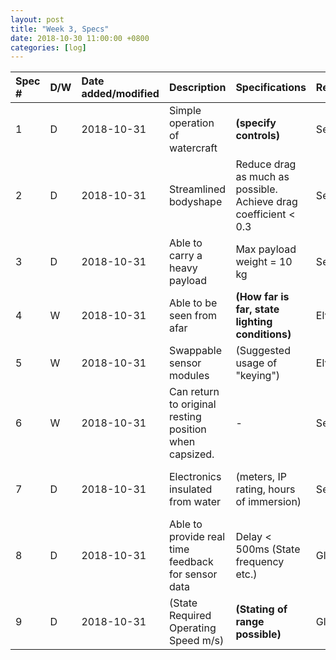 ```yaml
---
layout: post
title: "Week 3, Specs"
date: 2018-10-30 11:00:00 +0800
categories: [log]
---
```



|Spec #|D/W|Date added/modified|Description|Specifications|Responsibility|Test|
|:---------|:------|:-----------|:-----------|:-----------|:------------|:-----------|
|1         |D      |2018-10-31  |Simple operation of watercraft|**(specify controls)**|Selwyn|-|
|2         |D      |2018-10-31  |Streamlined bodyshape|Reduce drag as much as possible.</br> Achieve drag coefficient < 0.3|Selwyn|-|
|3         |D      |2018-10-31  |Able to carry a heavy payload|Max payload weight = 10 kg|Selwyn|Add weights|
|4         |W      |2018-10-31  |Able to be seen from afar|**(How far is far, state lighting conditions)**|Elvis|Simple majority voting|
|5         |W      |2018-10-31  |Swappable sensor modules|(Suggested usage of "keying")|Elvis|Check whether data connection is common|
|6         |W      |2018-10-31  |Can return to original resting position when capsized.|-|Selwyn|Test it in a rasin/basin/pool with a prototype|
|7         |D      |2018-10-31  |Electronics insulated from water|(meters, IP rating, hours of immersion)|Selwyn|Test it in a rasin/basin/pool with a prototype|
|8         |D      |2018-10-31  |Able to provide real time feedback for sensor data|Delay < 500ms (State frequency etc.)|Glenn|Test it with Arduino before attaching to submarine. (Test in air and underwater)|
|9         |D      |2018-10-31  |(State Required Operating Speed m/s)|**(Stating of range possible)**|Glenn|-|

